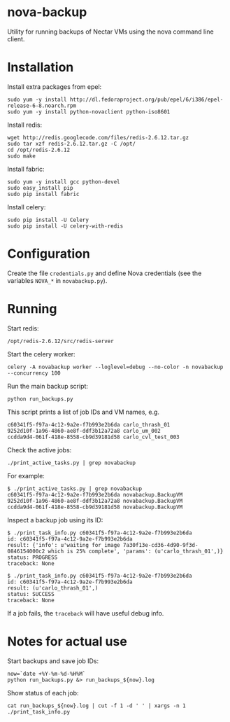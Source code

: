 # nova-backup

Utility for running backups of Nectar VMs using the nova command line client.

# Installation

Install extra packages from epel:

    sudo yum -y install http://dl.fedoraproject.org/pub/epel/6/i386/epel-release-6-8.noarch.rpm
    sudo yum -y install python-novaclient python-iso8601

Install redis:

    wget http://redis.googlecode.com/files/redis-2.6.12.tar.gz
    sudo tar xzf redis-2.6.12.tar.gz -C /opt/
    cd /opt/redis-2.6.12
    sudo make

Install fabric:

    sudo yum -y install gcc python-devel
    sudo easy_install pip
    sudo pip install fabric

Install celery:

    sudo pip install -U Celery
    sudo pip install -U celery-with-redis

# Configuration

Create the file `credentials.py` and define Nova credentials (see the variables `NOVA_*` in `novabackup.py`).

# Running

Start redis:

    /opt/redis-2.6.12/src/redis-server

Start the celery worker:

    celery -A novabackup worker --loglevel=debug --no-color -n novabackup --concurrency 100

Run the main backup script:

    python run_backups.py

This script prints a list of job IDs and VM names, e.g.

    c60341f5-f97a-4c12-9a2e-f7b993e2b6da carlo_thrash_01
    9252d10f-1a96-4860-ae8f-ddf3b12a72a8 carlo_um_002
    ccdda9d4-061f-418e-8558-cb9d39181d58 carlo_cvl_test_003

Check the active jobs:

    ./print_active_tasks.py | grep novabackup

For example:

    $ ./print_active_tasks.py | grep novabackup
    c60341f5-f97a-4c12-9a2e-f7b993e2b6da novabackup.BackupVM
    9252d10f-1a96-4860-ae8f-ddf3b12a72a8 novabackup.BackupVM
    ccdda9d4-061f-418e-8558-cb9d39181d58 novabackup.BackupVM

Inspect a backup job using its ID:

    $ ./print_task_info.py c60341f5-f97a-4c12-9a2e-f7b993e2b6da
    id: c60341f5-f97a-4c12-9a2e-f7b993e2b6da
    result: {'info': u'waiting for image 7a30f13e-cd36-4d90-9f3d-0846154000c2 which is 25% complete', 'params': (u'carlo_thrash_01',)}
    status: PROGRESS
    traceback: None

    $ ./print_task_info.py c60341f5-f97a-4c12-9a2e-f7b993e2b6da
    id: c60341f5-f97a-4c12-9a2e-f7b993e2b6da
    result: (u'carlo_thrash_01',)
    status: SUCCESS
    traceback: None

If a job fails, the `traceback` will have useful debug info.

# Notes for actual use

Start backups and save job IDs:

    now=`date +%Y-%m-%d-%H%M`
    python run_backups.py &> run_backups_${now}.log

Show status of each job:

    cat run_backups_${now}.log | cut -f 1 -d ' ' | xargs -n 1 ./print_task_info.py
